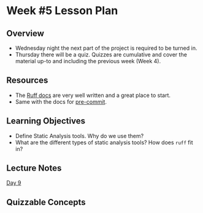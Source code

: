 # Week #5 Lesson Plan

## Overview
- Wednesday night the next part of the project is required to be turned in.
- Thursday there will be a quiz. Quizzes are cumulative and cover the material up-to and including the previous week (Week 4).

## Resources
- The [Ruff docs](https://docs.astral.sh/ruff/) are very well written and a great place to start. 
- Same with the docs for [pre-commit](https://pre-commit.com/).

## Learning Objectives

- Define Static Analysis tools. Why do we use them?
- What are the different types of static analysis tools? How does `ruff` fit in?

 
## Lecture Notes

[Day 9](../class_notes/09_static_analysis.md)



## Quizzable Concepts

